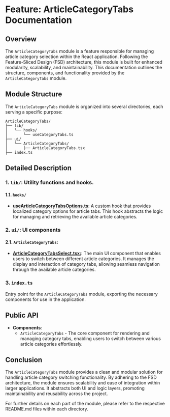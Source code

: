 # Feature: ArticleCategoryTabs Documentation

## Overview
The `ArticleCategoryTabs` module is a feature responsible for managing article category selection within the React application. Following the Feature-Sliced Design (FSD) architecture, this module is built for enhanced modularity, scalability, and maintainability. 
This documentation outlines the structure, components, and functionality provided by the `ArticleCategoryTabs` module.

## Module Structure
The `ArticleCategoryTabs` module is organized into several directories, each serving a specific purpose:
```text
ArticleCategoryTabs/
├── lib/
│   └── hooks/
│       └── useCategoryTabs.ts
├── ui/
│   └── ArticleCategoryTabs/
│       ├── ArticleCategoryTabs.tsx
├── index.ts
```

## Detailed Description

### 1. `lib/`:  Utility functions and hooks.

#### 1.1. `hooks/`
- [**useArticleCategoryTabsOptions.ts**](./lib/hooks/useCategoryTabs.ts): A custom hook that provides localized category options for article tabs. This hook abstracts the logic for managing and retrieving the available article categories.

### 2. `ui/`: UI components 

#### 2.1. `ArticleCategoryTabs`:  
- [**ArticleCategoryTabsSelect.tsx:**](./ui/ArticleCategoryTabs/README.md): The main UI component that enables users to switch between different article categories. It manages the display and interaction of category tabs, allowing seamless navigation through the available article categories.

### 3. `index.ts`

Entry point for the `ArticleCategoryTabs` module, exporting the necessary components  for use in the application.

## Public API

- **Components**:
    - `ArticleCategoryTabs` - The core component for rendering and managing category tabs, enabling users to switch between various article categories effortlessly.

## Conclusion
The `ArticleCategoryTabs` module provides a clean and modular solution for handling article category switching functionality. By adhering to the FSD architecture, the module ensures scalability and ease of integration within larger applications. It abstracts both UI and logic layers, promoting maintainability and reusability across the project.

For further details on each part of the module, please refer to the respective README.md files within each directory.
